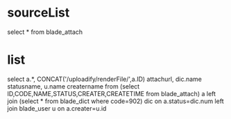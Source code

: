 sourceList
===
select * from blade_attach

list
===
select a.*,
	CONCAT('/uploadify/renderFile/',a.ID) attachurl,
	dic.name statusname,
	u.name creatername 
from 
	(select ID,CODE,NAME,STATUS,CREATER,CREATETIME from blade_attach) a 
	left join (select * from blade_dict where code=902) dic on a.status=dic.num 
	left join blade_user u on a.creater=u.id